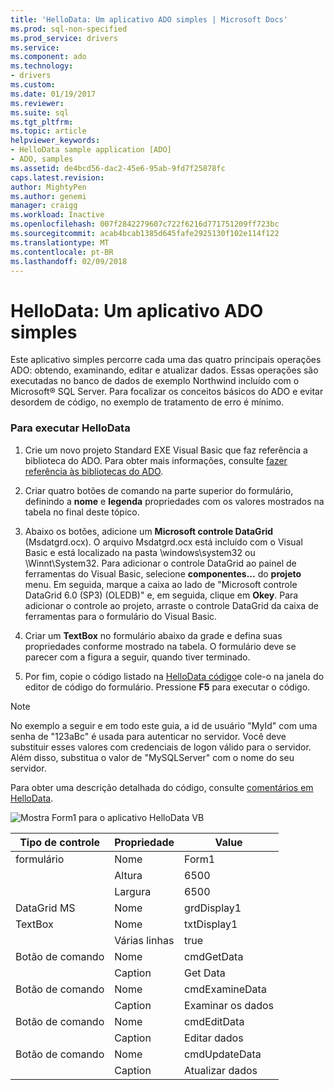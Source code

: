 ```yaml
---
title: 'HelloData: Um aplicativo ADO simples | Microsoft Docs'
ms.prod: sql-non-specified
ms.prod_service: drivers
ms.service: 
ms.component: ado
ms.technology:
- drivers
ms.custom: 
ms.date: 01/19/2017
ms.reviewer: 
ms.suite: sql
ms.tgt_pltfrm: 
ms.topic: article
helpviewer_keywords:
- HelloData sample application [ADO]
- ADO, samples
ms.assetid: de4bcd56-dac2-45e6-95ab-9fd7f25878fc
caps.latest.revision: 
author: MightyPen
ms.author: genemi
manager: craigg
ms.workload: Inactive
ms.openlocfilehash: 007f2842279607c722f6216d771751209ff723bc
ms.sourcegitcommit: acab4bcab1385d645fafe2925130f102e114f122
ms.translationtype: MT
ms.contentlocale: pt-BR
ms.lasthandoff: 02/09/2018
---
```

# <a name="hellodata-a-simple-ado-application"></a>HelloData: Um aplicativo ADO simples
Este aplicativo simples percorre cada uma das quatro principais operações ADO: obtendo, examinando, editar e atualizar dados. Essas operações são executadas no banco de dados de exemplo Northwind incluído com o Microsoft® SQL Server. Para focalizar os conceitos básicos do ADO e evitar desordem de código, no exemplo de tratamento de erro é mínimo.  
  
### <a name="to-run-hellodata"></a>Para executar HelloData  
  
1.  Crie um novo projeto Standard EXE Visual Basic que faz referência a biblioteca do ADO. Para obter mais informações, consulte [fazer referência às bibliotecas do ADO](../../../ado/guide/referencing-the-ado-libraries.md).  
  
2.  Criar quatro botões de comando na parte superior do formulário, definindo a **nome** e **legenda** propriedades com os valores mostrados na tabela no final deste tópico.  
  
3.  Abaixo os botões, adicione um **Microsoft controle DataGrid** (Msdatgrd.ocx). O arquivo Msdatgrd.ocx está incluído com o Visual Basic e está localizado na pasta \windows\system32 ou \Winnt\System32. Para adicionar o controle DataGrid ao painel de ferramentas do Visual Basic, selecione **componentes...**  do **projeto** menu. Em seguida, marque a caixa ao lado de "Microsoft controle DataGrid 6.0 (SP3) (OLEDB)" e, em seguida, clique em **Okey**. Para adicionar o controle ao projeto, arraste o controle DataGrid da caixa de ferramentas para o formulário do Visual Basic.  
  
4.  Criar um **TextBox** no formulário abaixo da grade e defina suas propriedades conforme mostrado na tabela. O formulário deve se parecer com a figura a seguir, quando tiver terminado.  
  
5.  Por fim, copie o código listado na [HelloData código](../../../ado/guide/data/hellodata-code.md)e cole-o na janela do editor de código do formulário. Pressione **F5** para executar o código.  
  
> [!NOTE]
>  No exemplo a seguir e em todo este guia, a id de usuário "MyId" com uma senha de "123aBc" é usada para autenticar no servidor. Você deve substituir esses valores com credenciais de logon válido para o servidor. Além disso, substitua o valor de "MySQLServer" com o nome do seu servidor.  
  
 Para obter uma descrição detalhada do código, consulte [comentários em HelloData](../../../ado/guide/data/comments-on-hellodata.md).  
  
 ![Mostra Form1 para o aplicativo HelloData VB](../../../ado/guide/data/media/hellodata.gif "HelloData")  
  
|Tipo de controle|Propriedade|Value|  
|------------------|--------------|-----------|  
|formulário|Nome|Form1|  
||Altura|6500|  
||Largura|6500|  
|DataGrid MS|Nome|grdDisplay1|  
|TextBox|Nome|txtDisplay1|  
||Várias linhas|true|  
|Botão de comando|Nome|cmdGetData|  
||Caption|Get Data|  
|Botão de comando|Nome|cmdExamineData|  
||Caption|Examinar os dados|  
|Botão de comando|Nome|cmdEditData|  
||Caption|Editar dados|  
|Botão de comando|Nome|cmdUpdateData|  
||Caption|Atualizar dados|
